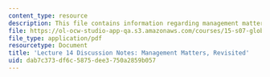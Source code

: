 ```yaml
---
content_type: resource
description: This file contains information regarding management matters, revisited.
file: https://ol-ocw-studio-app-qa.s3.amazonaws.com/courses/15-s07-globalhealth-lab-spring-2013/dab7c373df6c5875dee3750a2859b057_MIT15_S07S13_lec14notes.pdf
file_type: application/pdf
resourcetype: Document
title: 'Lecture 14 Discussion Notes: Management Matters, Revisited'
uid: dab7c373-df6c-5875-dee3-750a2859b057
---
```

